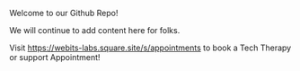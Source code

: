Welcome to our Github Repo!

We will continue to add content here for folks.  

Visit https://webits-labs.square.site/s/appointments
  to book a Tech Therapy or support Appointment!
